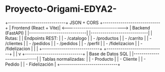 # Proyecto-Origami-EDYA2-

+-----------------------------+           JSON + CORS           +-----------------------------+
|     Frontend (React + Vite)|  <----------------------------> |        Backend (FastAPI)    |
|-----------------------------|                                 |-----------------------------|
| Rutas:                      |                                 | Endpoints REST:             |
|  - /catalogo                |                                 |  - /productos               |
|  - /carrito                 |                                 |  - /clientes                |
|  - /pedidos                 |                                 |  - /pedidos                 |
|  - /perfil                  |                                 |  - /fidelizacion            |
|  - /fidelizacion            |                                 |                             |
+-----------------------------+                                 +-----------------------------+
                                                                      |
                                                                      |
                                                                      v
                                                        +-----------------------------+
                                                        |     Base de Datos SQL       |
                                                        |-----------------------------|
                                                        | Tablas normalizadas:        |
                                                        |  - Producto                 |
                                                        |  - Cliente                  |
                                                        |  - Pedido                   |
                                                        |  - Fidelización             |
                                                        +-----------------------------+
